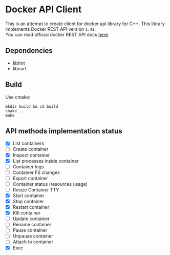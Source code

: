 # Docker API Client 
This is an attempt to create client for docker api library for C++. This library implements Docker REST API version `1.41`. </br>
You can read official docker REST API docs [here](https://docs.docker.com/engine/api/v1.41/#tag/Exec/operation/ContainerExec).

## Dependencies
- libfmt
- libcurl

## Build
Use cmake:
```
mkdir build && cd build
cmake ..
make
```

## API methods implementation status
- [x] List containers
- [ ] Create container
- [x] Inspect container
- [x] List processes inside container
- [ ] Container logs
- [ ] Container FS changes
- [ ] Export container
- [ ] Container status (resources usage)
- [ ] Resize Container TTY
- [x] Start container
- [x] Stop container
- [x] Restart container
- [x] Kill container
- [ ] Update container
- [ ] Rename container
- [ ] Pause container
- [ ] Unpause container
- [ ] Attach to container
- [x] Exec